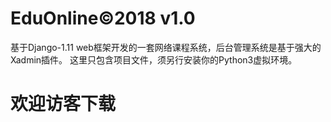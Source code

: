 # EduOnline©2018 v1.0
基于Django-1.11 web框架开发的一套网络课程系统，后台管理系统是基于强大的Xadmin插件。
这里只包含项目文件，须另行安装你的Python3虚拟环境。
# 欢迎访客下载
